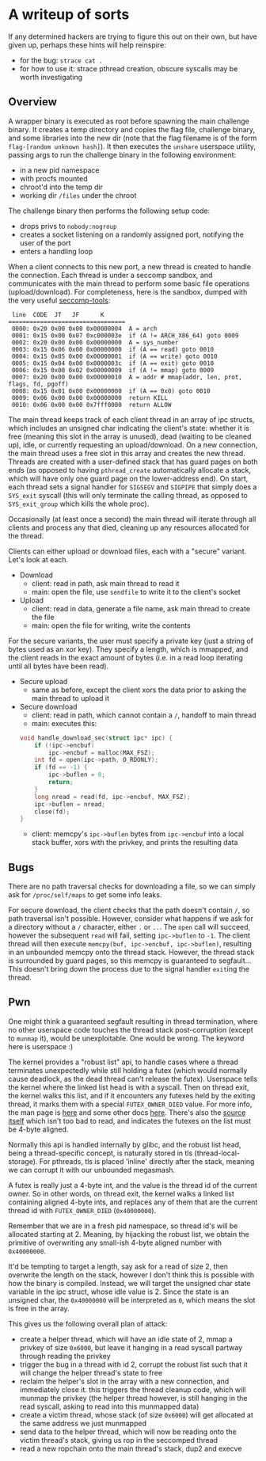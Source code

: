 # A writeup of sorts

If any determined hackers are trying to figure this out on their own,
but have given up, perhaps these hints will help reinspire:
- for the bug: `strace cat .`
- for how to use it: strace pthread creation, obscure syscalls may be worth investigating

## Overview

A wrapper binary is executed as root before spawning the main challenge binary.
It creates a temp directory and copies the flag file, challenge binary, and
some libraries into the new dir
(note that the flag filename is of the form `flag-[random unknown hash]`).
It then executes the `unshare` userspace utility, passing args to run the challenge
binary in the following environment:
- in a new pid namespace
- with procfs mounted
- chroot'd into the temp dir
- working dir `/files` under the chroot

The challenge binary then performs the following setup code:
- drops privs to `nobody:nogroup`
- creates a socket listening on a randomly assigned port, notifying the user of the port
- enters a handling loop

When a client connects to this new port, a new thread is created to handle the connection.
Each thread is under a seccomp sandbox, and communicates with the main thread
to perform some basic file operations (upload/download). For completeness,
here is the sandbox, dumped with the very useful
[seccomp-tools](https://github.com/david942j/seccomp-tools):
```
 line  CODE  JT   JF      K
=================================
 0000: 0x20 0x00 0x00 0x00000004  A = arch
 0001: 0x15 0x00 0x07 0xc000003e  if (A != ARCH_X86_64) goto 0009
 0002: 0x20 0x00 0x00 0x00000000  A = sys_number
 0003: 0x15 0x06 0x00 0x00000000  if (A == read) goto 0010
 0004: 0x15 0x05 0x00 0x00000001  if (A == write) goto 0010
 0005: 0x15 0x04 0x00 0x0000003c  if (A == exit) goto 0010
 0006: 0x15 0x00 0x02 0x00000009  if (A != mmap) goto 0009
 0007: 0x20 0x00 0x00 0x00000010  A = addr # mmap(addr, len, prot, flags, fd, pgoff)
 0008: 0x15 0x01 0x00 0x00000000  if (A == 0x0) goto 0010
 0009: 0x06 0x00 0x00 0x00000000  return KILL
 0010: 0x06 0x00 0x00 0x7fff0000  return ALLOW
```

The main thread keeps track of each client thread in an array of ipc structs,
which includes an unsigned char indicating the client's state: whether it is free
(meaning this slot in the array is unused), dead (waiting to be cleaned up), idle,
or currently requesting an upload/download. On a new connection, the main thread
uses a free slot in this array and creates the new thread. Threads are created
with a user-defined stack that has guard pages on both ends (as opposed to
having `pthread_create` automatically allocate a stack, which will have only
one guard page on the lower-address end). On start, each thread sets a signal handler
for `SIGSEGV` and `SIGPIPE` that simply does a `SYS_exit` syscall (this will
only terminate the calling thread, as opposed to `SYS_exit_group` which kills
the whole proc).

Occasionally (at least once a second) the main thread will iterate through all clients
and process any that died, cleaning up any resources allocated for the thread.

Clients can either upload or download files, each with a "secure" variant. Let's look
at each.
- Download
    * client: read in path, ask main thread to read it
    * main: open the file, use `sendfile` to write it to the client's socket
- Upload
    * client: read in data, generate a file name, ask main thread to create the file
    * main: open the file for writing, write the contents

For the secure variants, the user must specify a private key (just a string of bytes
used as an xor key). They specify a length, which is mmapped, and the client
reads in the exact amount of bytes (i.e. in a read loop iterating until all
bytes have been read).

- Secure upload
    * same as before, except the client xors the data prior to asking the main thread to
        upload it
- Secure download
    * client: read in path, which cannot contain a `/`, handoff to main thread
    * main: executes this:
    ```c
    void handle_download_sec(struct ipc* ipc) {
        if (!ipc->encbuf)
            ipc->encbuf = malloc(MAX_FSZ);
        int fd = open(ipc->path, O_RDONLY);
        if (fd == -1) {
            ipc->buflen = 0;
            return;
        }
        long nread = read(fd, ipc->encbuf, MAX_FSZ);
        ipc->buflen = nread;
        close(fd);
    }
    ```
    * client: memcpy's `ipc->buflen` bytes from `ipc->encbuf` into a local stack buffer,
        xors with the privkey, and prints the resulting data

## Bugs

There are no path traversal checks for downloading a file,
so we can simply ask for `/proc/self/maps` to get some info leaks.

For secure download, the client checks that the path doesn't contain `/`, so path
traversal isn't possible. However, consider what happens if we ask for a directory
without a `/` character,
either `.` or `..`. The `open` call will succeed, however the subsequent `read` will
fail, setting `ipc->buflen` to `-1`. The client thread will then execute
`memcpy(buf, ipc->encbuf, ipc->buflen)`, resulting in an unbounded memcpy onto the thread
stack. However, the thread stack is surrounded by guard pages, so this memcpy
is guaranteed to segfault... This doesn't bring down the process due to the signal
handler `exit`ing the thread.

## Pwn

One might think a guaranteed segfault resulting in thread termination, where no other
userspace code touches the thread stack post-corruption (except to `munmap` it), would
be unexploitable. One would be wrong. The keyword here is userspace :)

The kernel provides a "robust list" api, to handle cases
where a thread terminates unexpectedly while still holding a futex
(which would normally cause deadlock, as the dead thread can't release the futex).
Userspace tells the kernel where the linked list head is with a syscall.
Then on thread exit, the kernel walks this list, and if it encounters
any futexes held by the exiting thread, it marks them with a special `FUTEX_OWNER_DIED`
value. For more info, the man page is
[here](https://man7.org/linux/man-pages/man2/set_robust_list.2.html)
and some other docs
[here](https://www.kernel.org/doc/Documentation/robust-futexes.txt).
There's also the
[source itself](https://elixir.bootlin.com/linux/v5.9.1/source/kernel/futex.c#L3545)
which isn't too bad to read, and indicates the futexes on the list must be
4-byte aligned.

Normally this api is handled internally by glibc, and the robust list head,
being a thread-specific concept, is naturally stored in tls (thread-local-storage).
For pthreads, tls is placed 'inline' directly after the stack, meaning we can corrupt
it with our unbounded megasmash.

A futex is really just a 4-byte int, and the value is the thread id of
the current owner. So in other words, on thread exit, the kernel walks a linked
list containing aligned 4-byte ints, and replaces any of them that are the
current thread id with `FUTEX_OWNER_DIED` (`0x40000000`).

Remember that we are in a fresh pid namespace, so thread id's will be allocated
starting at 2. Meaning, by hijacking the robust list,
we obtain the primitive of overwriting any small-ish 4-byte aligned
number with `0x40000000`.

It'd be tempting to target a length, say ask for a read of size 2, then overwrite
the length on the stack, however I don't think this is possible with how
the binary is compiled. Instead, we will target the unsigned char state variable
in the ipc struct, whose idle value is 2.
Since the state is an unsigned char, the `0x40000000` will be interpreted as
`0`, which means the slot is free in the array.

This gives us the following overall plan of attack:
- create a helper thread, which will have an idle state of 2,
    mmap a privkey of size `0x6000`, but leave it hanging
    in a read syscall partway through reading the privkey
- trigger the bug in a thread with id 2, corrupt the robust list such that
    it will change the helper thread's state to free
- reclaim the helper's slot in the array with a new connection, and immediately close it.
    this triggers the thread cleanup code, which will munmap the privkey
    (the helper thread however, is still hanging in the read syscall, asking to read
    into this munmapped data)
- create a victim thread, whose stack (of size `0x6000`) will get allocated at the
    same address we just munmapped
- send data to the helper thread, which will now be reading onto the victim thread's
    stack, giving us rop in the seccomped thread
- read a new ropchain onto the main thread's stack, dup2 and execve
